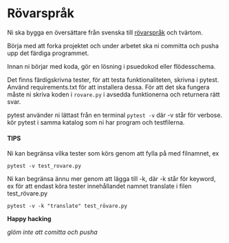 # Rövarspråk

Ni ska bygga en översättare från svenska till  [rövarspråk](https://sv.wikipedia.org/wiki/R%C3%B6varspr%C3%A5ket)  och tvärtom.

Börja med att forka projektet och under arbetet ska ni committa och pusha upp det färdiga programmet.

Innan ni börjar med koda, gör en lösning i psuedokod eller flödesschema.

Det finns färdigskrivna tester, för att testa funktionaliteten, skrivna i pytest. Använd requirements.txt för att installera dessa. För att det ska fungera måste ni skriva koden i `rovare.py` i avsedda funktionerna och returnera rätt svar.

pytest använder ni lättast från en terminal ```pytest -v``` där -v står för verbose. kör pytest i samma katalog som ni har program och testfilerna.

#### TIPS
Ni kan begränsa vilka tester som körs genom att fylla på med filnamnet, ex

```
pytest -v test_rovare.py
```
Ni kan begränsa ännu mer genom att lägga till -k, där -k står för keyword, ex för att endast köra tester innehållandet namnet translate i filen test_rövare.py

```
pytest -v -k "translate" test_rövare.py

```


**Happy hacking**

*glöm inte att comitta och pusha*

